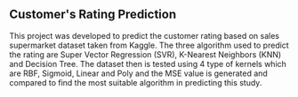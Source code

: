 ## Customer's Rating Prediction

This project was developed to predict the customer rating based on sales supermarket dataset taken from Kaggle. The three algorithm used to predict the rating are Super Vector Regression (SVR), K-Nearest Neighbors (KNN) and Decision Tree.
The dataset then is tested using 4 type of kernels which are RBF, Sigmoid, Linear and Poly and the MSE value is generated and compared to find the most suitable algorithm in predicting this study.
